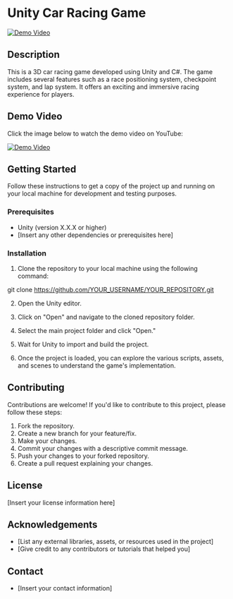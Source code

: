# Unity Car Racing Game

[![Demo Video](https://img.youtube.com/vi/YOUR_VIDEO_ID_HERE/0.jpg)](https://www.youtube.com/watch?v=YOUR_VIDEO_ID_HERE)

## Description
This is a 3D car racing game developed using Unity and C#. The game includes several features such as a race positioning system, checkpoint system, and lap system. It offers an exciting and immersive racing experience for players.

## Demo Video
Click the image below to watch the demo video on YouTube:

[![Demo Video](https://img.youtube.com/vi/https://www.youtube.com/watch?v=ki0UdfLxajk/0.jpg)](https://www.youtube.com/watch?v=ki0UdfLxajk)

## Getting Started
Follow these instructions to get a copy of the project up and running on your local machine for development and testing purposes.

### Prerequisites
- Unity (version X.X.X or higher)
- [Insert any other dependencies or prerequisites here]

### Installation
1. Clone the repository to your local machine using the following command:

git clone https://github.com/YOUR_USERNAME/YOUR_REPOSITORY.git

2. Open the Unity editor.

3. Click on "Open" and navigate to the cloned repository folder.

4. Select the main project folder and click "Open."

5. Wait for Unity to import and build the project.

6. Once the project is loaded, you can explore the various scripts, assets, and scenes to understand the game's implementation.

## Contributing
Contributions are welcome! If you'd like to contribute to this project, please follow these steps:

1. Fork the repository.
2. Create a new branch for your feature/fix.
3. Make your changes.
4. Commit your changes with a descriptive commit message.
5. Push your changes to your forked repository.
6. Create a pull request explaining your changes.

## License
[Insert your license information here]

## Acknowledgements
- [List any external libraries, assets, or resources used in the project]
- [Give credit to any contributors or tutorials that helped you]

## Contact
- [Insert your contact information]

